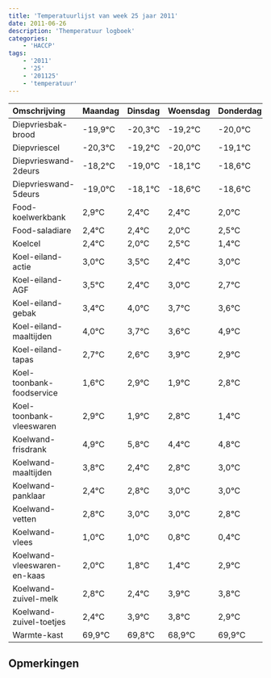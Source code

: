 ```yaml
---
title: 'Temperatuurlijst van week 25 jaar 2011'
date: 2011-06-26
description: 'Themperatuur logboek'
categories:
    - 'HACCP'
tags:
    - '2011'
    - '25'
    - '201125'
    - 'temperatuur'
---
```

|Omschrijving|Maandag|Dinsdag|Woensdag|Donderdag|Vrijdag|Zaterdag|Zondag|
|:---|:---|:---|:---|:---|:---|:---|:---|
|Diepvriesbak-brood|-19,9°C|-20,3°C|-19,2°C|-20,0°C|-19,1°C|-19,6°C|-19,6°C|
|Diepvriescel|-20,3°C|-19,2°C|-20,0°C|-19,1°C|-19,6°C|-19,6°C|-20,0°C|
|Diepvrieswand-2deurs|-18,2°C|-19,0°C|-18,1°C|-18,6°C|-18,6°C|-19,0°C|-18,5°C|
|Diepvrieswand-5deurs|-19,0°C|-18,1°C|-18,6°C|-18,6°C|-19,0°C|-18,5°C|-19,6°C|
|Food-koelwerkbank|2,9°C|2,4°C|2,4°C|2,0°C|2,5°C|1,4°C|2,0°C|
|Food-saladiare|2,4°C|2,4°C|2,0°C|2,5°C|1,4°C|2,0°C|1,7°C|
|Koelcel|2,4°C|2,0°C|2,5°C|1,4°C|2,0°C|1,7°C|1,6°C|
|Koel-eiland-actie|3,0°C|3,5°C|2,4°C|3,0°C|2,7°C|2,6°C|3,9°C|
|Koel-eiland-AGF|3,5°C|2,4°C|3,0°C|2,7°C|2,6°C|3,9°C|2,9°C|
|Koel-eiland-gebak|3,4°C|4,0°C|3,7°C|3,6°C|4,9°C|3,9°C|4,8°C|
|Koel-eiland-maaltijden|4,0°C|3,7°C|3,6°C|4,9°C|3,9°C|4,8°C|3,4°C|
|Koel-eiland-tapas|2,7°C|2,6°C|3,9°C|2,9°C|3,8°C|2,4°C|2,8°C|
|Koel-toonbank-foodservice|1,6°C|2,9°C|1,9°C|2,8°C|1,4°C|1,8°C|2,0°C|
|Koel-toonbank-vleeswaren|2,9°C|1,9°C|2,8°C|1,4°C|1,8°C|2,0°C|2,0°C|
|Koelwand-frisdrank|4,9°C|5,8°C|4,4°C|4,8°C|5,0°C|5,0°C|4,8°C|
|Koelwand-maaltijden|3,8°C|2,4°C|2,8°C|3,0°C|3,0°C|2,8°C|2,4°C|
|Koelwand-panklaar|2,4°C|2,8°C|3,0°C|3,0°C|2,8°C|2,4°C|3,9°C|
|Koelwand-vetten|2,8°C|3,0°C|3,0°C|2,8°C|2,4°C|3,9°C|3,8°C|
|Koelwand-vlees|1,0°C|1,0°C|0,8°C|0,4°C|1,9°C|1,8°C|0,9°C|
|Koelwand-vleeswaren-en-kaas|2,0°C|1,8°C|1,4°C|2,9°C|2,8°C|1,9°C|2,9°C|
|Koelwand-zuivel-melk|2,8°C|2,4°C|3,9°C|3,8°C|2,9°C|3,9°C|2,6°C|
|Koelwand-zuivel-toetjes|2,4°C|3,9°C|3,8°C|2,9°C|3,9°C|2,6°C|3,2°C|
|Warmte-kast|69,9°C|69,8°C|68,9°C|69,9°C|68,6°C|69,2°C|68,7°C|

## Opmerkingen


